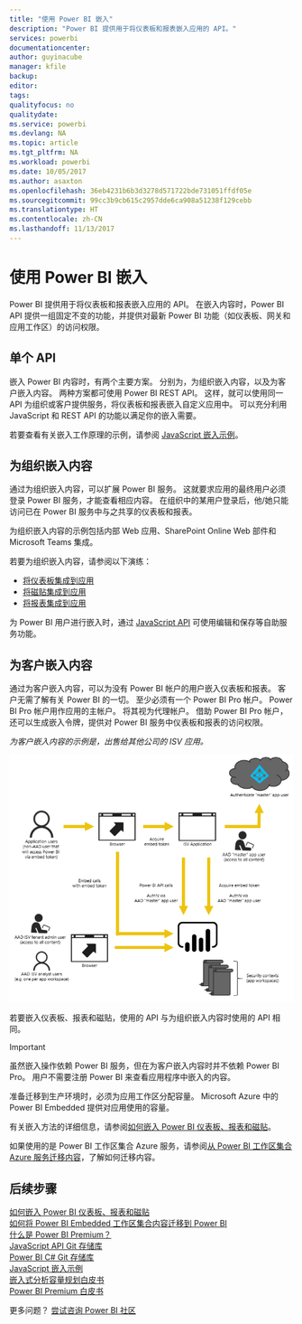 ```yaml
---
title: "使用 Power BI 嵌入"
description: "Power BI 提供用于将仪表板和报表嵌入应用的 API。"
services: powerbi
documentationcenter: 
author: guyinacube
manager: kfile
backup: 
editor: 
tags: 
qualityfocus: no
qualitydate: 
ms.service: powerbi
ms.devlang: NA
ms.topic: article
ms.tgt_pltfrm: NA
ms.workload: powerbi
ms.date: 10/05/2017
ms.author: asaxton
ms.openlocfilehash: 36eb4231b6b3d3278d571722bde731051ffdf05e
ms.sourcegitcommit: 99cc3b9cb615c2957dde6ca908a51238f129cebb
ms.translationtype: HT
ms.contentlocale: zh-CN
ms.lasthandoff: 11/13/2017
---
```

# <a name="embedding-with-power-bi"></a>使用 Power BI 嵌入
Power BI 提供用于将仪表板和报表嵌入应用的 API。 在嵌入内容时，Power BI API 提供一组固定不变的功能，并提供对最新 Power BI 功能（如仪表板、网关和应用工作区）的访问权限。

## <a name="a-single-api"></a>单个 API
嵌入 Power BI 内容时，有两个主要方案。 分别为，为组织嵌入内容，以及为客户嵌入内容。 两种方案都可使用 Power BI REST API。 这样，就可以使用同一 API 为组织或客户提供服务，将仪表板和报表嵌入自定义应用中。 可以充分利用 JavaScript 和 REST API 的功能以满足你的嵌入需要。

若要查看有关嵌入工作原理的示例，请参阅 [JavaScript 嵌入示例](https://microsoft.github.io/PowerBI-JavaScript/demo/)。

## <a name="embedding-for-your-organization"></a>为组织嵌入内容
通过为组织嵌入内容，可以扩展 Power BI 服务。 这就要求应用的最终用户必须登录 Power BI 服务，才能查看相应内容。 在组织中的某用户登录后，他/她只能访问已在 Power BI 服务中与之共享的仪表板和报表。 

为组织嵌入内容的示例包括内部 Web 应用、SharePoint Online Web 部件和 Microsoft Teams 集成。

若要为组织嵌入内容，请参阅以下演练：

* [将仪表板集成到应用](integrate-dashboard.md)
* [将磁贴集成到应用](integrate-tile.md)
* [将报表集成到应用](integrate-report.md)

为 Power BI 用户进行嵌入时，通过 [JavaScript API](https://github.com/Microsoft/PowerBI-JavaScript) 可使用编辑和保存等自助服务功能。

## <a name="embedding-for-your-customers"></a>为客户嵌入内容
通过为客户嵌入内容，可以为没有 Power BI 帐户的用户嵌入仪表板和报表。 客户无需了解有关 Power BI 的一切。 至少必须有一个 Power BI Pro 帐户。 Power BI Pro 帐户用作应用的主帐户。 将其视为代理帐户。 借助 Power BI Pro 帐户，还可以生成嵌入令牌，提供对 Power BI 服务中仪表板和报表的访问权限。 

*为客户嵌入内容的示例是，出售给其他公司的 ISV 应用。*

![为客户嵌入内容的嵌入流](media/embedding/powerbi-embed-flow.png)

若要嵌入仪表板、报表和磁贴，使用的 API 与为组织嵌入内容时使用的 API 相同。

> [!IMPORTANT]
> 虽然嵌入操作依赖 Power BI 服务，但在为客户嵌入内容时并不依赖 Power BI Pro。 用户不需要注册 Power BI 来查看应用程序中嵌入的内容。
> 
> 

准备迁移到生产环境时，必须为应用工作区分配容量。 Microsoft Azure 中的 Power BI Embedded 提供对应用使用的容量。

有关嵌入方法的详细信息，请参阅[如何嵌入 Power BI 仪表板、报表和磁贴](embedding-content.md)。

如果使用的是 Power BI 工作区集合 Azure 服务，请参阅[从 Power BI 工作区集合 Azure 服务迁移内容](migrate-from-powerbi-embedded.md)，了解如何迁移内容。

## <a name="next-steps"></a>后续步骤
[如何嵌入 Power BI 仪表板、报表和磁贴](embedding-content.md)  
[如何将 Power BI Embedded 工作区集合内容迁移到 Power BI](migrate-from-powerbi-embedded.md)  
[什么是 Power BI Premium？](../service-premium.md)  
[JavaScript API Git 存储库](https://github.com/Microsoft/PowerBI-JavaScript)  
[Power BI C# Git 存储库](https://github.com/Microsoft/PowerBI-CSharp)  
[JavaScript 嵌入示例](https://microsoft.github.io/PowerBI-JavaScript/demo/)  
[嵌入式分析容量规划白皮书](https://aka.ms/pbiewhitepaper)  
[Power BI Premium 白皮书](https://aka.ms/pbipremiumwhitepaper)  

更多问题？ [尝试咨询 Power BI 社区](http://community.powerbi.com/)

